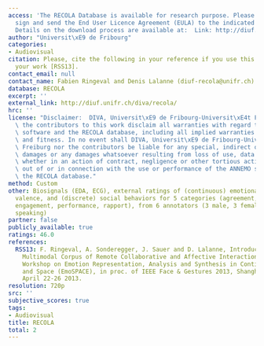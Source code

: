 ```yaml
---
access: 'The RECOLA Database is available for research purpose. Please print, fill,
  sign and send the End User Licence Agreement (EULA) to the indicated email address.
  Details on the download process are available at:  Link: http://diuf.unifr.ch/diva/recola/download.html'
author: "Universit\xE9 de Fribourg"
categories:
- Audiovisual
citation: Please, cite the following in your reference if you use this database for
  your work [RSS13].
contact_email: null
contact_name: Fabien Ringeval and Denis Lalanne (diuf-recola@unifr.ch)
database: RECOLA
excerpt: ''
external_link: http://diuf.unifr.ch/diva/recola/
hrc: ''
license: "Disclaimer:  DIVA, Universit\xE9 de Fribourg-Universit\xE4t Freiburg, and\
  \ the contributors to this work disclaim all warranties with regard to the ANNEMO\
  \ software and the RECOLA database, including all implied warranties of merchantability\
  \ and fitness. In no event shall DIVA, Universit\xE9 de Fribourg-Universit\xE4t\
  \ Freiburg nor the contributors be liable for any special, indirect or consequential\
  \ damages or any damages whatsoever resulting from loss of use, data or profits,\
  \ whether in an action of contract, negligence or other tortious action, arising\
  \ out of or in connection with the use or performance of the ANNEMO software and\
  \ the RECOLA database."
method: Custom
other: Biosignals (EDA, ECG), external ratings of (continuous) emotional arousal and
  valence, and (discrete) social behaviors for 5 categories (agreement, dominance,
  engagement, performance, rapport), from 6 annotators (3 male, 3 female, all French
  speaking)
partner: false
publicly_available: true
ratings: 46.0
references:
  RSS13: F. Ringeval, A. Sonderegger, J. Sauer and D. Lalanne, Introducing the RECOLA
    Multimodal Corpus of Remote Collaborative and Affective Interactions, 2nd International
    Workshop on Emotion Representation, Analysis and Synthesis in Continuous Time
    and Space (EmoSPACE), in proc. of IEEE Face & Gestures 2013, Shanghai (China),
    April 22-26 2013.
resolution: 720p
src: ''
subjective_scores: true
tags:
- Audiovisual
title: RECOLA
total: 2
---
```


